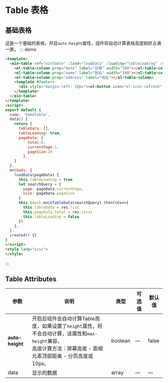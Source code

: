 # Table 表格

## 基础表格
这是一个基础的表格，开启`auto-height`属性，组件将自动计算表格高度刚好占满一屏。
::: demo 
```html
<template>
  <ein-table ref="einTable" :load="loadData" :loading="tableLoading" :data="tableData" auto-height :total="pageData.total" :current-page.sync="pageData.currentPage" :page-size.sync="pageData.pageSize" >
    <el-table-column prop="date" label="日期" width="180"></el-table-column>
    <el-table-column prop="name" label="姓名" width="180"></el-table-column>
    <el-table-column prop="address" label="地址"></el-table-column>
    <template #footer>
      <div style="margin-left: 10px"><el-button icon="el-icon-refresh" @click="loadData">刷新</el-button></div>
    </template>
  </ein-table>
</template>
<script>
export default {
  name: 'DemoTable',
  data() {
    return {
      tableData: [],
      tableLoading: true,
      pageData: {
          total:0,
          currentPage:1,
          pageSize:20
        },
    }
  },
  methods: {
    loadData(pageData) {
      this.tableLoading = true
      let searchQuery = {
        page: pageData.currentPage,
        size: pageData.pageSize
      }
      this.$mock.mockTableData(searchQuery).then(res=>{
        this.tableData = res.list
        this.pageData.total = res.total
        this.tableLoading = false
      })
    },
  },
  created() {}
}
</script>
<style lang="scss">
</style>
```
:::

## Table Attributes
<div class="docs-table-wrapper">

| 参数 | 说明 | 类型 | 可选值 | 默认值 |
| --- | --- | --- | --- | --- |
| **auto-height** | 开启后组件会自动计算Table高度，如果设置了`height`属性，将不会自动计算，该属性和`max-height`兼容。<br/>高度计算方法：屏幕高度 - 距根元素顶部距离 - 分页高度或10px。 | boolean | — | false |
| data | 显示的数据 | array | — | — |

</div>

